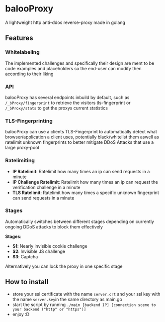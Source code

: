 # balooProxy
A lightweight http anti-ddos reverse-proxy made in golang

## Features

### Whitelabeling

The implemented challenges and specifically their design are ment to be code examples and placeholders so the end-user can modify then according to their liking

### API

balooProxy has several endpoints inbuild by default, such as `/_bProxy/fingerprint` to retrieve the visitors tls-fingerprint or `/_bProxy/stats` to get the proxys current statistics

### TLS-Fingerprinting

balooProxy can use a clients TLS-Fingerprint to automatically detect what browser/application a client uses, potentially black/whitelist them aswell as ratelimit unknown fingerprints to better mitigate DDoS Attacks that use a large proxy-pool

### Ratelimiting

- **IP Ratelimit**: Ratelimit how many times an ip can send requests in a minute
- **IP Challenge Ratelimit**: Ratelimit how many times an ip can request the verification challenge in a minute
- **TLS Ratelimit**: Ratelimit how many times a specific unknown fingerprint can send requests in a minute

### Stages

Automatically switches between different stages depending on currently ongoing DDoS attacks to block them effectively

**Stages**:

- **S1**: Nearly invisible cookie challenge
- **S2**: Invisible JS challenge
- **S3**: Captcha

Alternatively you can lock the proxy in one specific stage

## How to install

- store your ssl certificate with the name `server.crt` and your ssl key with the name `server.key`in the same directory as main.go
- start the script by running `./main [backend IP] [connection sceme to your backend ("http" or "https")]`
- enjoy :D
